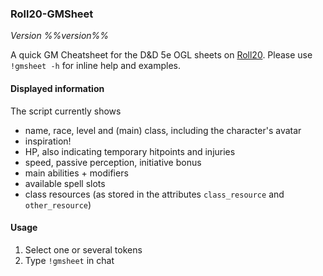 ### Roll20-GMSheet
*Version %%version%%*

A quick GM Cheatsheet for the D&D 5e OGL sheets on [Roll20](http://roll20.net).
Please use `!gmsheet -h` for inline help and examples.

#### Displayed information

The script currently shows

- name, race, level and (main) class, including the character's avatar
- inspiration!
- HP, also indicating temporary hitpoints and injuries
- speed, passive perception, initiative bonus
- main abilities + modifiers
- available spell slots
- class resources (as stored in the attributes `class_resource` and `other_resource`)

#### Usage

1. Select one or several tokens
2. Type `!gmsheet` in chat